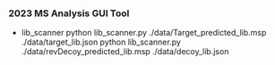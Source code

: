 ### 2023 MS Analysis GUI Tool

- lib_scanner
    python lib_scanner.py ./data/Target_predicted_lib.msp ./data/target_lib.json
    python lib_scanner.py ./data/revDecoy_predicted_lib.msp ./data/decoy_lib.json 